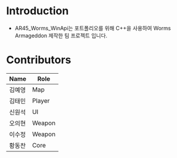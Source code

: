 # Introduction
* AR45_Worms_WinApi는 포트폴리오를 위해  C++을 사용하여 Worms Armageddon 제작한 팀 프로젝트 입니다.

# Contributors

| Name | Role |
|------|------|
| 김예영 | Map |
| 김태민 | Player |
| 신원석 | UI |
| 오의현 | Weapon |
| 이수정 | Weapon  |
| 황동찬 | Core |

